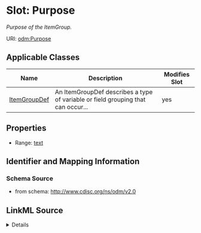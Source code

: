 # Slot: Purpose


_Purpose of the ItemGroup._



URI: [odm:Purpose](http://www.cdisc.org/ns/odm/v2.0/Purpose)



<!-- no inheritance hierarchy -->




## Applicable Classes

| Name | Description | Modifies Slot |
| --- | --- | --- |
[ItemGroupDef](ItemGroupDef.md) | An ItemGroupDef describes a type of variable or field grouping that can occur... |  yes  |







## Properties

* Range: [text](text.md)





## Identifier and Mapping Information







### Schema Source


* from schema: http://www.cdisc.org/ns/odm/v2.0




## LinkML Source

<details>
```yaml
name: Purpose
description: Purpose of the ItemGroup.
from_schema: http://www.cdisc.org/ns/odm/v2.0
rank: 1000
alias: Purpose
domain_of:
- ItemGroupDef
range: text

```
</details>